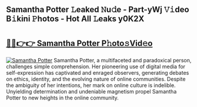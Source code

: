 ## Samantha Potter 𝙻eaked 𝙽u𝚍e - Part-yWj 𝚅𝚒deo B𝚒kini 𝙿hotos - Hot All 𝙻eaks y0K2X

# <h2><a href="http://ld2hs2.urlbe.top/?page=Samantha+Potter">🔗🔗👉👉 Samantha Potter P𝚑oto𝚜Vid𝚎o</a></h2>

[![Samantha Potter](https://i.imgur.com/eBuTRDB.gif)](http://ld2hs2.urlbe.top/?page=Samantha+Potter)
Samantha Potter, a multifaceted and paradoxical person, challenges simple comprehension. Her pioneering use of digital media for self-expression has captivated and enraged observers, generating debates on ethics, identity, and the evolving nature of online communities. Despite the ambiguity of her intentions, her mark on online culture is indelible. Unyielding determination and undeniable magnetism propel Samantha Potter to new heights in the online community.
